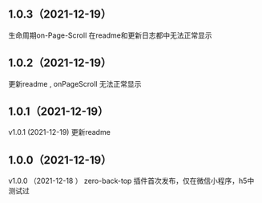 ## 1.0.3（2021-12-19）
生命周期on-Page-Scroll 在readme和更新日志都中无法正常显示
## 1.0.2（2021-12-19）
更新readme , onPageScroll 无法正常显示
## 1.0.1（2021-12-19）
v1.0.1 (2021-12-19)
更新readme
## 1.0.0（2021-12-19）
v1.0.0 （2021-12-18 ）
zero-back-top 插件首次发布，仅在微信小程序，h5中测试过

